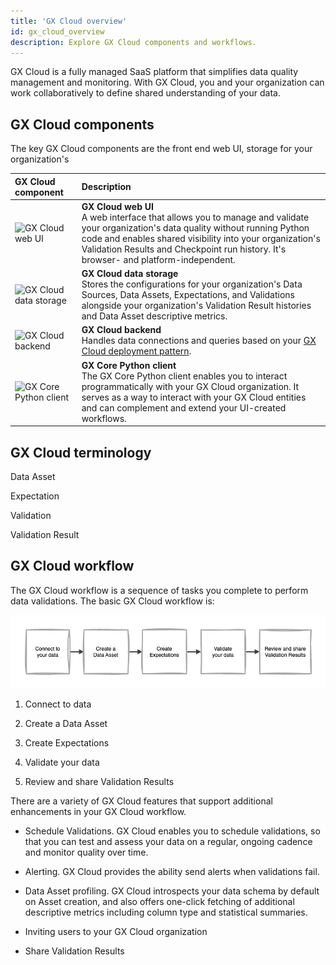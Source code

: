 ```yaml
---
title: 'GX Cloud overview'
id: gx_cloud_overview
description: Explore GX Cloud components and workflows.
---
```


GX Cloud is a fully managed SaaS platform that simplifies data quality management and monitoring. With GX Cloud, you and your organization can work collaboratively to define shared understanding of your data.

## GX Cloud components

The key GX Cloud components are the front end web UI, storage for your organization's 

| GX Cloud component | Description |
| :--- | :--- |
| ![GX Cloud web UI](https://placehold.co/200x200) | **GX Cloud web UI**<br/>A web interface that allows you to manage and validate your organization's data quality without running Python code and enables shared visibility into your organization's Validation Results and Checkpoint run history. It's browser- and platform-independent. |
| ![GX Cloud data storage](https://placehold.co/200x200) | **GX Cloud data storage**<br/>Stores the configurations for your organization's Data Sources, Data Assets, Expectations, and Validations alongside your organization's Validation Result histories and Data Asset descriptive metrics. |
| ![GX Cloud backend](https://placehold.co/200x200) | **GX Cloud backend**<br/>Handles data connections and queries based on your [GX Cloud deployment pattern](/cloud/deploy/deployment_patterns.md).|
| ![GX Core Python client](https://placehold.co/200x200) | **GX Core Python client**<br/>The GX Core Python client enables you to interact programmatically with your GX Cloud organization. It serves as a way to interact with your GX Cloud entities and can complement and extend your UI-created workflows.|


## GX Cloud terminology

Data Asset

Expectation

Validation

Validation Result


## GX Cloud workflow

The GX Cloud workflow is a sequence of tasks you complete to perform data validations. The basic GX Cloud workflow is:

![Basic GX Cloud workflow](./overview_images/gx_cloud_workflow.png)

1. Connect to data

2. Create a Data Asset

3. Create Expectations

4. Validate your data

5. Review and share Validation Results



There are a variety of GX Cloud features that support additional enhancements in your GX Cloud workflow.

* Schedule Validations. GX Cloud enables you to schedule validations, so that you can test and assess your data on a regular, ongoing cadence and monitor quality over time.

* Alerting. GX Cloud provides the ability send alerts when validations fail.

* Data Asset profiling. GX Cloud introspects your data schema by default on Asset creation, and also offers one-click fetching of additional descriptive metrics including column type and statistical summaries.

* Inviting users to your GX Cloud organization

* Share Validation Results


